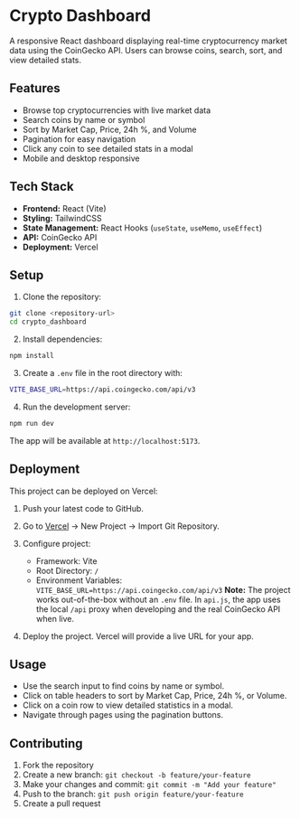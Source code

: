 # Crypto Dashboard

A responsive React dashboard displaying real-time cryptocurrency market data using the CoinGecko API. Users can browse coins, search, sort, and view detailed stats.

## Features

- Browse top cryptocurrencies with live market data
- Search coins by name or symbol
- Sort by Market Cap, Price, 24h %, and Volume
- Pagination for easy navigation
- Click any coin to see detailed stats in a modal
- Mobile and desktop responsive

## Tech Stack
- **Frontend:** React (Vite)  
- **Styling:** TailwindCSS  
- **State Management:** React Hooks (`useState`, `useMemo`, `useEffect`)  
- **API:** CoinGecko API  
- **Deployment:** Vercel 

## Setup

1. Clone the repository:
```bash
git clone <repository-url>
cd crypto_dashboard
```
2. Install dependencies:
```bash
npm install
```
3. Create a `.env` file in the root directory with:
```bash
VITE_BASE_URL=https://api.coingecko.com/api/v3
```
4. Run the development server:
```bash
npm run dev
```
The app will be available at `http://localhost:5173`.

## Deployment

This project can be deployed on Vercel:

1. Push your latest code to GitHub.
2. Go to [Vercel](https://vercel.com/) → New Project → Import Git Repository.
3. Configure project:
   - Framework: Vite
   - Root Directory: `/`
   - Environment Variables: `VITE_BASE_URL=https://api.coingecko.com/api/v3`
   **Note:** The project works out-of-the-box without an `.env` file. In `api.js`, the app uses the local `/api` proxy when developing and the real CoinGecko API when live.

4. Deploy the project. Vercel will provide a live URL for your app.

## Usage

- Use the search input to find coins by name or symbol.
- Click on table headers to sort by Market Cap, Price, 24h %, or Volume.
- Click on a coin row to view detailed statistics in a modal.
- Navigate through pages using the pagination buttons.

## Contributing

1. Fork the repository
2. Create a new branch: `git checkout -b feature/your-feature`
3. Make your changes and commit: `git commit -m "Add your feature"`
4. Push to the branch: `git push origin feature/your-feature`
5. Create a pull request
